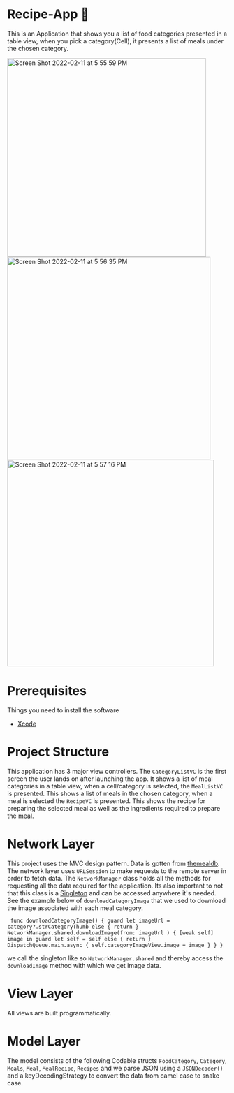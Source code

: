# Recipe-App 🥘
This is an Application that shows you a list of food categories presented in a table view, when you pick a category(Cell), it presents a list of meals under the chosen category. 

<img width="455" alt="Screen Shot 2022-02-11 at 5 55 59 PM" src="https://user-images.githubusercontent.com/61053657/153686390-3a1b19ee-5d4f-4611-aeed-710e20031275.png">

<img width="465" alt="Screen Shot 2022-02-11 at 5 56 35 PM" src="https://user-images.githubusercontent.com/61053657/153686422-b090b983-903d-44b5-b559-ddcf6d4c6a16.png">

<img width="473" alt="Screen Shot 2022-02-11 at 5 57 16 PM" src="https://user-images.githubusercontent.com/61053657/153686448-db49c38d-6128-4edf-aa36-8968e5007eb6.png">

# Prerequisites
Things you need to install the software 
- [Xcode](https://developer.apple.com/xcode/)

# Project Structure
This application has 3 major view controllers. The `CategoryListVC` is the first screen the user lands on after launching the app. It shows a list of meal categories in a table view, when a cell/category is selected, the `MealListVC` is presented. This shows a list of meals in the chosen category, when a meal is selected the `RecipeVC` is presented. This shows the recipe for preparing the selected meal as well as the ingredients required to prepare the meal.

# Network Layer
This project uses the MVC design pattern.
Data is gotten from [themealdb](https://www.themealdb.com).
The network layer uses `URLSession` to make requests to the remote server in order to fetch data.
The `NetworkManager` class holds all the methods for requesting all the data required for the application. Its also important to not that this class is a [Singleton](https://developer.apple.com/documentation/swift/cocoa_design_patterns/managing_a_shared_resource_using_a_singleton) and can be accessed anywhere it's needed.
See the example below of `downloadCategoryImage` that we used to download the image associated with each meal category.

` 
func downloadCategoryImage() {
        guard let imageUrl = category?.strCategoryThumb else { return }
        NetworkManager.shared.downloadImage(from: imageUrl ) { [weak self] image in
            guard let self = self else { return }
            DispatchQueue.main.async {
                self.categoryImageView.image = image
            }
        }
    }
    `
    
  we call the singleton like so `NetworkManager.shared` and thereby access the `downloadImage` method with which we get image data.
  
  # View Layer
  All views are built programmatically.
  
  # Model Layer
  The model consists of the following Codable structs `FoodCategory`, `Category`, `Meals`, `Meal`, `MealRecipe`, `Recipes` and we parse JSON using a `JSONDecoder()`   and a keyDecodingStrategy to convert the data from camel case to snake case.
  

